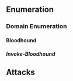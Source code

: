 ## Enumeration 

### Domain Enumeration


#### Bloodhound



##### Invoke-Bloodhound



## Attacks






